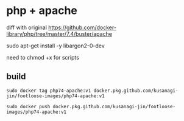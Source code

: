 # php + apache

diff with original https://github.com/docker-library/php/tree/master/7.4/buster/apache

sudo apt-get install -y libargon2-0-dev

need to chmod +x for scripts

## build

```
sudo docker tag php74-apache:v1 docker.pkg.github.com/kusanagi-jin/footloose-images/php74-apache:v1

sudo docker push docker.pkg.github.com/kusanagi-jin/footloose-images/php74-apache:v1
```
